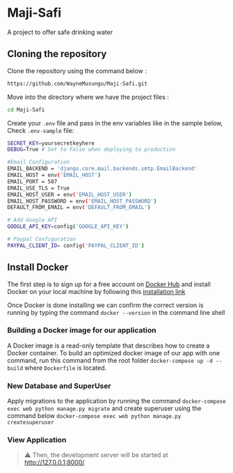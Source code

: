 # Maji-Safi
A project to offer safe drinking water

## Cloning the repository

Clone the repository using the command below :

```bash
https://github.com/WayneMusungu/Maji-Safi.git

```

Move into the directory where we have the project files :
```bash
cd Maji-Safi

```

Create your `.env` file and pass in the env variables like in the sample below, Check `.env-sample` file:
```bash
SECRET_KEY=yoursecretkeyhere
DEBUG=True # Set to False when deploying to production

#Email Configuration
EMAIL_BACKEND = 'django.core.mail.backends.smtp.EmailBackend'
EMAIL_HOST = env('EMAIL_HOST')
EMAIL_PORT = 587
EMAIL_USE_TLS = True
EMAIL_HOST_USER = env('EMAIL_HOST_USER')
EMAIL_HOST_PASSWORD = env('EMAIL_HOST_PASSWORD')
DEFAULT_FROM_EMAIL = env('DEFAULT_FROM_EMAIL')

# Add Google API
GOOGLE_API_KEY=config('GOOGLE_API_KEY')

# Paypal Configuration
PAYPAL_CLIENT_ID= config('PAYPAL_CLIENT_ID')

```

## Install Docker

The first step is to sign up for a free account on [Docker Hub](https://hub.docker.com/signup) and install Docker on your local machine by following this [installation link](https://docs.docker.com/get-docker/)

Once Docker is done installing we can confirm the correct version is running by typing the command `docker --version` in the command line shell

### Building a Docker image for our application 
A Docker image is a read-only template that describes how to create a Docker container. To build an optimized docker image of our app with one command, run this command from the root folder `docker-compose up -d --build` where `Dockerfile` is located.

### New Database and SuperUser
Apply migrations to the application by running the command
`docker-compose exec web python manage.py migrate`
and create superuser using the command below
`docker-compose exec web python manage.py createsuperuser`


### View Application
> ⚠ Then, the development server will be started at http://127.0.0.1:8000/
